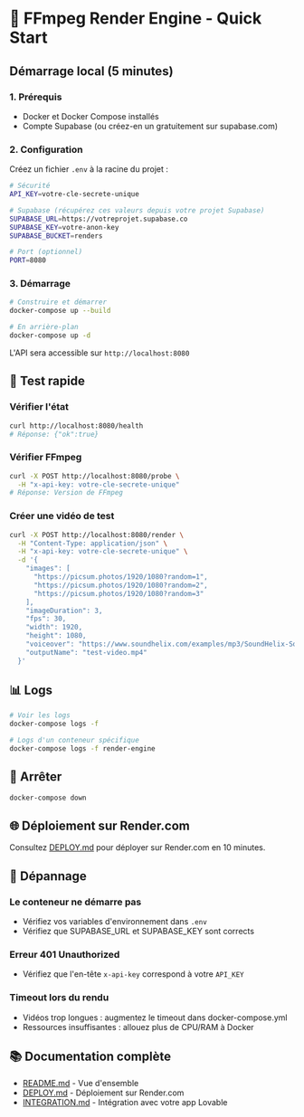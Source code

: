 # 🚀 FFmpeg Render Engine - Quick Start

## Démarrage local (5 minutes)

### 1. Prérequis
- Docker et Docker Compose installés
- Compte Supabase (ou créez-en un gratuitement sur supabase.com)

### 2. Configuration

Créez un fichier `.env` à la racine du projet :

```bash
# Sécurité
API_KEY=votre-cle-secrete-unique

# Supabase (récupérez ces valeurs depuis votre projet Supabase)
SUPABASE_URL=https://votreprojet.supabase.co
SUPABASE_KEY=votre-anon-key
SUPABASE_BUCKET=renders

# Port (optionnel)
PORT=8080
```

### 3. Démarrage

```bash
# Construire et démarrer
docker-compose up --build

# En arrière-plan
docker-compose up -d
```

L'API sera accessible sur `http://localhost:8080`

## 🧪 Test rapide

### Vérifier l'état
```bash
curl http://localhost:8080/health
# Réponse: {"ok":true}
```

### Vérifier FFmpeg
```bash
curl -X POST http://localhost:8080/probe \
  -H "x-api-key: votre-cle-secrete-unique"
# Réponse: Version de FFmpeg
```

### Créer une vidéo de test
```bash
curl -X POST http://localhost:8080/render \
  -H "Content-Type: application/json" \
  -H "x-api-key: votre-cle-secrete-unique" \
  -d '{
    "images": [
      "https://picsum.photos/1920/1080?random=1",
      "https://picsum.photos/1920/1080?random=2",
      "https://picsum.photos/1920/1080?random=3"
    ],
    "imageDuration": 3,
    "fps": 30,
    "width": 1920,
    "height": 1080,
    "voiceover": "https://www.soundhelix.com/examples/mp3/SoundHelix-Song-1.mp3",
    "outputName": "test-video.mp4"
  }'
```

## 📊 Logs

```bash
# Voir les logs
docker-compose logs -f

# Logs d'un conteneur spécifique
docker-compose logs -f render-engine
```

## 🛑 Arrêter

```bash
docker-compose down
```

## 🌐 Déploiement sur Render.com

Consultez [DEPLOY.md](./DEPLOY.md) pour déployer sur Render.com en 10 minutes.

## 🔧 Dépannage

### Le conteneur ne démarre pas
- Vérifiez vos variables d'environnement dans `.env`
- Vérifiez que SUPABASE_URL et SUPABASE_KEY sont corrects

### Erreur 401 Unauthorized
- Vérifiez que l'en-tête `x-api-key` correspond à votre `API_KEY`

### Timeout lors du rendu
- Vidéos trop longues : augmentez le timeout dans docker-compose.yml
- Ressources insuffisantes : allouez plus de CPU/RAM à Docker

## 📚 Documentation complète

- [README.md](./README.md) - Vue d'ensemble
- [DEPLOY.md](./DEPLOY.md) - Déploiement sur Render.com
- [INTEGRATION.md](./INTEGRATION.md) - Intégration avec votre app Lovable
